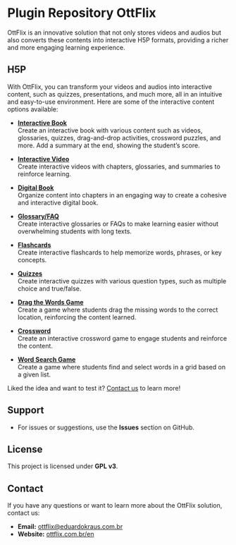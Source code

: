 # Plugin Repository OttFlix

OttFlix is an innovative solution that not only stores videos and audios but also converts these contents into interactive H5P formats, providing a richer and more engaging learning experience.

## H5P

With OttFlix, you can transform your videos and audios into interactive content, such as quizzes, presentations, and much more, all in an intuitive and easy-to-use environment. Here are some of the interactive content options available:

- **[Interactive Book](https://h5p.org/content-types/interactive-book)**  
  Create an interactive book with various content such as videos, glossaries, quizzes, drag-and-drop activities, crossword puzzles, and more. Add a summary at the end, showing the student’s score.  
  
- **[Interactive Video](https://h5p.org/interactive-video)**  
  Create interactive videos with chapters, glossaries, and summaries to reinforce learning.  
  
- **[Digital Book](https://h5p.org/advancedText)**  
  Organize content into chapters in an engaging way to create a cohesive and interactive digital book.  
  
- **[Glossary/FAQ](https://h5p.org/accordion)**  
  Create interactive glossaries or FAQs to make learning easier without overwhelming students with long texts.  
  
- **[Flashcards](https://h5p.org/dialog-cards)**  
  Create interactive flashcards to help memorize words, phrases, or key concepts.  
  
- **[Quizzes](https://h5p.org/question-set)**  
  Create interactive quizzes with various question types, such as multiple choice and true/false.  
  
- **[Drag the Words Game](https://h5p.org/drag-the-words)**  
  Create a game where students drag the missing words to the correct location, reinforcing the content learned.  
  
- **[Crossword](https://h5p.org/content-types/crossword)**  
  Create an interactive crossword game to engage students and reinforce the content.  
  
- **[Word Search Game](https://h5p.org/content-types/crossword)**  
  Create a game where students find and select words in a grid based on a given list.  
  
Liked the idea and want to test it? [Contact us](https://www.ottflix.com.br/en/Contato) to learn more!

## Support

- For issues or suggestions, use the **Issues** section on GitHub.

## License

This project is licensed under **GPL v3**.

## Contact

If you have any questions or want to learn more about the OttFlix solution, contact us:

- **Email:** [ottflix@eduardokraus.com.br](mailto:ottflix@eduardokraus.com.br)
- **Website:** [ottflix.com.br/en](https://www.ottflix.com.br/en)
